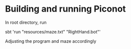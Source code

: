 # Building and running Piconot
In root directory, run 

   sbt 'run "resources/maze.txt" "RightHand.bot"'

Adjusting the program and maze accordingly
